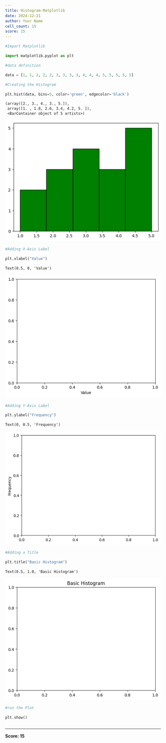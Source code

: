 ```yaml
---
title: Histogram-Matplotlib
date: 2024-12-21
author: Your Name
cell_count: 15
score: 15
---
```


```python
#Import Matplotlib
```


```python
import matplotlib.pyplot as plt
```


```python
#data definition
```


```python
data = [1, 1, 2, 2, 2, 3, 3, 3, 3, 4, 4, 4, 5, 5, 5, 5, 5]
```


```python
#Creating the Histogram
```


```python
plt.hist(data, bins=5, color='green', edgecolor='black')
```




    (array([2., 3., 4., 3., 5.]),
     array([1. , 1.8, 2.6, 3.4, 4.2, 5. ]),
     <BarContainer object of 5 artists>)




    
![png](Histogram-matplotlib_files/Histogram-matplotlib_5_1.png)
    



```python
#Adding X-Axis Label
```


```python
plt.xlabel("Value")
```




    Text(0.5, 0, 'Value')




    
![png](Histogram-matplotlib_files/Histogram-matplotlib_7_1.png)
    



```python
#Adding Y-Axis Label
```


```python
plt.ylabel("Frequency")
```




    Text(0, 0.5, 'Frequency')




    
![png](Histogram-matplotlib_files/Histogram-matplotlib_9_1.png)
    



```python
#Adding a Title
```


```python
plt.title("Basic Histogram")
```




    Text(0.5, 1.0, 'Basic Histogram')




    
![png](Histogram-matplotlib_files/Histogram-matplotlib_11_1.png)
    



```python
#run the Plot
```


```python
plt.show()
```


```python

```


---
**Score: 15**
